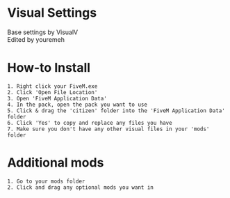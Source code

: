 # Visual Settings
Base settings by VisualV  
Edited by youremeh 

# How-to Install
```
1. Right click your FiveM.exe
2. Click 'Open File Location'
3. Open 'FiveM Application Data'
4. In the pack, open the pack you want to use
5. Click & drag the 'citizen' folder into the 'FiveM Application Data' folder
6. Click 'Yes' to copy and replace any files you have
7. Make sure you don't have any other visual files in your 'mods' folder
```

# Additional mods
```
1. Go to your mods folder
2. Click and drag any optional mods you want in
```

